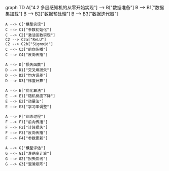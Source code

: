 graph TD
    A["4.2 多层感知机的从零开始实现"] --> B["数据准备"]
    B --> B1["数据集加载"]
    B --> B2["数据预处理"]
    B --> B3["数据迭代器"]
    
    A --> C["模型实现"]
    C --> C1["参数初始化"]
    C --> C2["激活函数实现"]
    C2 --> C2a["ReLU"]
    C2 --> C2b["Sigmoid"]
    C --> C3["前向传播"]
    C --> C4["反向传播"]
    
    A --> D["损失函数"]
    D --> D1["交叉熵损失"]
    D --> D2["均方误差"]
    D --> D3["梯度计算"]
    
    A --> E["优化算法"]
    E --> E1["随机梯度下降"]
    E --> E2["动量法"]
    E --> E3["学习率调整"]
    
    A --> F["训练过程"]
    F --> F1["前向传播"]
    F --> F2["计算损失"]
    F --> F3["反向传播"]
    F --> F4["参数更新"]
    
    A --> G["模型评估"]
    G --> G1["准确率计算"]
    G --> G2["损失曲线"]
    G --> G3["混淆矩阵"] 